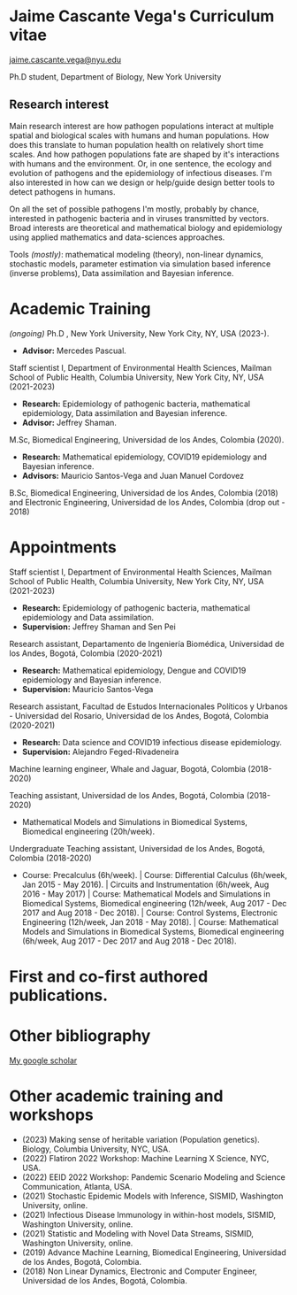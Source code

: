 # Jaime Cascante Vega's Curriculum vitae
jaime.cascante.vega@nyu.edu

Ph.D student, Department of Biology, New York University

## Research interest
Main research interest are how pathogen populations interact at multiple spatial and biological scales with humans and human populations. How does this translate to human population health on relatively short time scales. And how pathogen populations fate are shaped by it's interactions with humans and the environment. Or, in one sentence, the ecology and evolution of pathogens and the epidemiology of infectious diseases. I'm also interested in how can we design or help/guide design better tools to detect pathogens in humans.

On all the set of possible pathogens I'm mostly, probably by chance, interested in pathogenic bacteria and in viruses transmitted by vectors. Broad interests are theoretical and mathematical biology and epidemiology using applied mathematics and data-sciences approaches.

Tools *(mostly)*: mathematical modeling (theory), non-linear dynamics, stochastic models, parameter estimation via simulation based inference (inverse problems), Data assimilation and Bayesian inference.

# Academic Training
*(ongoing)* Ph.D , New York University, New York City, NY, USA (2023-).
  - **Advisor:** Mercedes Pascual.

Staff scientist I, Department of Environmental Health Sciences, Mailman School of Public Health, Columbia University, New York City, NY, USA (2021-2023)
  - **Research:** Epidemiology of pathogenic bacteria, mathematical epidemiology, Data assimilation and Bayesian inference.
  - **Advisor:** Jeffrey Shaman.

M.Sc, Biomedical Engineering, Universidad de los Andes, Colombia (2020).
  - **Research:** Mathematical epidemiology, COVID19 epidemiology and Bayesian inference.
  - **Advisors:** Mauricio Santos-Vega and Juan Manuel Cordovez

B.Sc, Biomedical Engineering, Universidad de los Andes, Colombia (2018) and Electronic Engineering, Universidad de los Andes, Colombia (drop out - 2018)

# Appointments
Staff scientist I, Department of Environmental Health Sciences, Mailman School of Public Health, Columbia University, New York City, NY, USA (2021-2023)
  - **Research:** Epidemiology of pathogenic bacteria, mathematical epidemiology and Data assimilation.
  - **Supervision:** Jeffrey Shaman and Sen Pei

Research assistant, Departamento de Ingeniería Biomédica, Universidad de los Andes, Bogotá, Colombia (2020-2021)
  - **Research:** Mathematical epidemiology, Dengue and COVID19 epidemiology and Bayesian inference.
  - **Supervision:** Mauricio Santos-Vega
  
Research assistant, Facultad de Estudos Internacionales Políticos y Urbanos - Universidad del Rosario, Universidad de los Andes, Bogotá, Colombia (2020-2021)
  - **Research:** Data science and COVID19 infectious disease epidemiology.
  - **Supervision:** Alejandro Feged-Rivadeneira

Machine learning engineer, Whale and Jaguar, Bogotá, Colombia (2018-2020)
 
Teaching assistant, Universidad de los Andes, Bogotá, Colombia (2018-2020)
  - Mathematical Models and Simulations in Biomedical Systems, Biomedical engineering (20h/week).
  
Undergraduate Teaching assistant, Universidad de los Andes, Bogotá, Colombia (2018-2020)
  - Course: Precalculus (6h/week). | Course: Differential Calculus (6h/week, Jan 2015 - May 2016). | Circuits and Instrumentation (6h/week, Aug 2016 - May 2017) | Course: Mathematical Models and Simulations in Biomedical Systems, Biomedical engineering (12h/week, Aug 2017 - Dec 2017 and Aug 2018 - Dec 2018). | Course: Control Systems,  Electronic Engineering  (12h/week, Jan 2018 - May 2018). | Course: Mathematical Models and Simulations in Biomedical Systems, Biomedical engineering (6h/week, Aug 2017 - Dec 2017 and Aug 2018 - Dec 2018).

# First and co-first authored publications.

# Other bibliography
[My google scholar](https://scholar.google.com/citations?user=KUnWYyMAAAAJ&hl=en)

# Other academic training and workshops
  - (2023) Making sense of heritable variation (Population genetics). Biology, Columbia University, NYC, USA.
  - (2022) Flatiron 2022 Workshop: Machine Learning X Science, NYC, USA.
  - (2022) EEID 2022 Workshop: Pandemic Scenario Modeling and Science Communication, Atlanta, USA.
  - (2021) Stochastic Epidemic Models with Inference, SISMID, Washington University, online.
  - (2021) Infectious Disease Immunology in within-host models, SISMID, Washington University, online.
  - (2021) Statistic and Modeling with Novel Data Streams, SISMID, Washington University, online.
  - (2019) Advance Machine Learning, Biomedical Engineering, Universidad de los Andes, Bogotá, Colombia.
  - (2018) Non Linear Dynamics, Electronic and Computer Engineer, Universidad de los Andes, Bogotá, Colombia.

